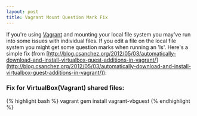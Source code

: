 ```yaml
---
layout: post
title: Vagrant Mount Question Mark Fix
---
```


If you're using [Vagrant](http://vagrantup.com/) and mounting your local file system you may've run into some issues with individual files. If you edit a file on the local file system you might get some question marks when running an 'ls'. Here's a simple fix (from [http://blog.csanchez.org/2012/05/03/automatically-download-and-install-virtualbox-guest-additions-in-vagrant/](http://blog.csanchez.org/2012/05/03/automatically-download-and-install-virtualbox-guest-additions-in-vagrant/)):

### Fix for VirtualBox(Vagrant) shared files: 
{% highlight bash %}
vagrant gem install vagrant-vbguest
{% endhighlight %}
